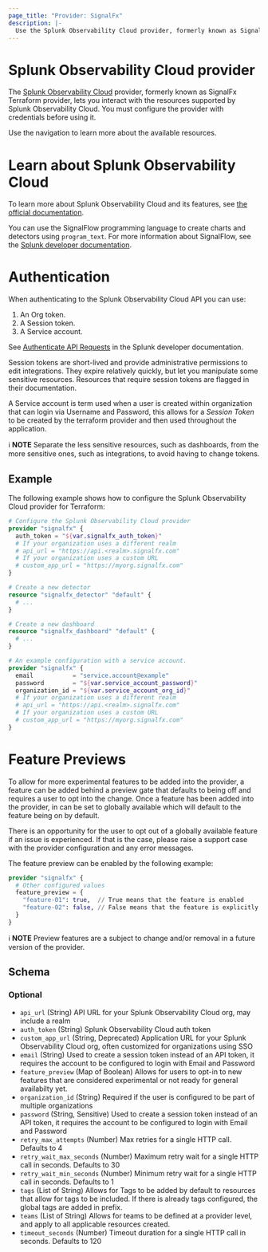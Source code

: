 ```yaml
---
page_title: "Provider: SignalFx"
description: |-
  Use the Splunk Observability Cloud provider, formerly known as SignalFx Terraform provider, to interact with the resources supported by Splunk Observability Cloud. Configure the provider with the proper credentials before using it.
---
```


# Splunk Observability Cloud provider

The [Splunk Observability Cloud](https://www.splunk.com/en_us/products/observability.html) provider, formerly known as SignalFx Terraform provider, lets you interact with the resources supported by Splunk Observability Cloud. You must configure the provider with credentials before using it.

Use the navigation to learn more about the available resources.

# Learn about Splunk Observability Cloud

To learn more about Splunk Observability Cloud and its features, see [the official documentation](https://docs.splunk.com/observability/en/).

You can use the SignalFlow programming language to create charts and detectors using `program_text`. For more information about SignalFlow, see the [Splunk developer documentation](https://dev.splunk.com/observability/docs/signalflow/).

# Authentication

When authenticating to the Splunk Observability Cloud API you can use:

1. An Org token.
2. A Session token.
3. A Service account.

See [Authenticate API Requests](https://dev.splunk.com/observability/docs/apibasics/authentication_basics/) in the Splunk developer documentation.

Session tokens are short-lived and provide administrative permissions to edit integrations. They expire relatively quickly, but let you manipulate some sensitive resources. Resources that require session tokens are flagged in their documentation.

A Service account is term used when a user is created within organization that can login via Username and Password, this allows for a *Session Token* to be created by the terraform provider and then used throughout the application.

ℹ️ **NOTE** Separate the less sensitive resources, such as dashboards, from the more sensitive ones, such as integrations, to avoid having to change tokens.

## Example

The following example shows how to configure the Splunk Observability Cloud provider for Terraform:

```terraform
# Configure the Splunk Observability Cloud provider
provider "signalfx" {
  auth_token = "${var.signalfx_auth_token}"
  # If your organization uses a different realm
  # api_url = "https://api.<realm>.signalfx.com"
  # If your organization uses a custom URL
  # custom_app_url = "https://myorg.signalfx.com"
}

# Create a new detector
resource "signalfx_detector" "default" {
  # ...
}

# Create a new dashboard
resource "signalfx_dashboard" "default" {
  # ...
}
```

```terraform
# An example configuration with a service account.
provider "signalfx" {
  email           = "service.account@example"
  password        = "${var.service_account_password}"
  organization_id = "${var.service_account_org_id}"
  # If your organization uses a different realm
  # api_url = "https://api.<realm>.signalfx.com"
  # If your organization uses a custom URL
  # custom_app_url = "https://myorg.signalfx.com"
}
```

# Feature Previews

To allow for more experimental features to be added into the provider, a feature can be added behind a preview gate that defaults to being off and requires a user to opt into the change. Once a feature has been added into the provider, in can be set to globally available which will default to the feature being on by default.

There is an opportunity for the user to opt out of a globally available feature if an issue is experienced. If that is the case, please raise a support case with the provider configuration and any error messages.

The feature preview can be enabled by the following example:

```terraform
provider "signalfx" {
  # Other configured values
  feature_preview = {
    "feature-01": true,  // True means that the feature is enabled
    "feature-02": false, // False means that the feature is explicitly disabled
  }
}
```

ℹ️ **NOTE** Preview features are a subject to change and/or removal in a future version of the provider.

<!-- schema generated by tfplugindocs -->
## Schema

### Optional

- `api_url` (String) API URL for your Splunk Observability Cloud org, may include a realm
- `auth_token` (String) Splunk Observability Cloud auth token
- `custom_app_url` (String, Deprecated) Application URL for your Splunk Observability Cloud org, often customized for organizations using SSO
- `email` (String) Used to create a session token instead of an API token, it requires the account to be configured to login with Email and Password
- `feature_preview` (Map of Boolean) Allows for users to opt-in to new features that are considered experimental or not ready for general availabilty yet.
- `organization_id` (String) Required if the user is configured to be part of multiple organizations
- `password` (String, Sensitive) Used to create a session token instead of an API token, it requires the account to be configured to login with Email and Password
- `retry_max_attempts` (Number) Max retries for a single HTTP call. Defaults to 4
- `retry_wait_max_seconds` (Number) Maximum retry wait for a single HTTP call in seconds. Defaults to 30
- `retry_wait_min_seconds` (Number) Minimum retry wait for a single HTTP call in seconds. Defaults to 1
- `tags` (List of String) Allows for Tags to be added by default to resources that allow for tags to be included. If there is already tags configured, the global tags are added in prefix.
- `teams` (List of String) Allows for teams to be defined at a provider level, and apply to all applicable resources created.
- `timeout_seconds` (Number) Timeout duration for a single HTTP call in seconds. Defaults to 120
